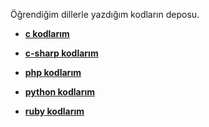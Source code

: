 Öğrendiğim dillerle yazdığım kodların deposu.

- **[c kodlarım](https://github.com/maydogan/pro-lang/tree/master/c)**

- **[c-sharp kodlarım](https://github.com/maydogan/pro-lang/tree/master/c-sharp)**

- **[php kodlarım](https://github.com/maydogan/pro-lang/tree/master/php)**

- **[python kodlarım](https://github.com/maydogan/pro-lang/tree/master/python/)**

- **[ruby kodlarım](https://github.com/maydogan/pro-lang/tree/master/ruby/)**


